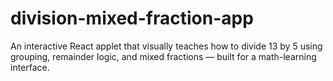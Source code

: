 # division-mixed-fraction-app
An interactive React applet that visually teaches how to divide 13 by 5 using grouping, remainder logic, and mixed fractions — built for a math-learning interface.
